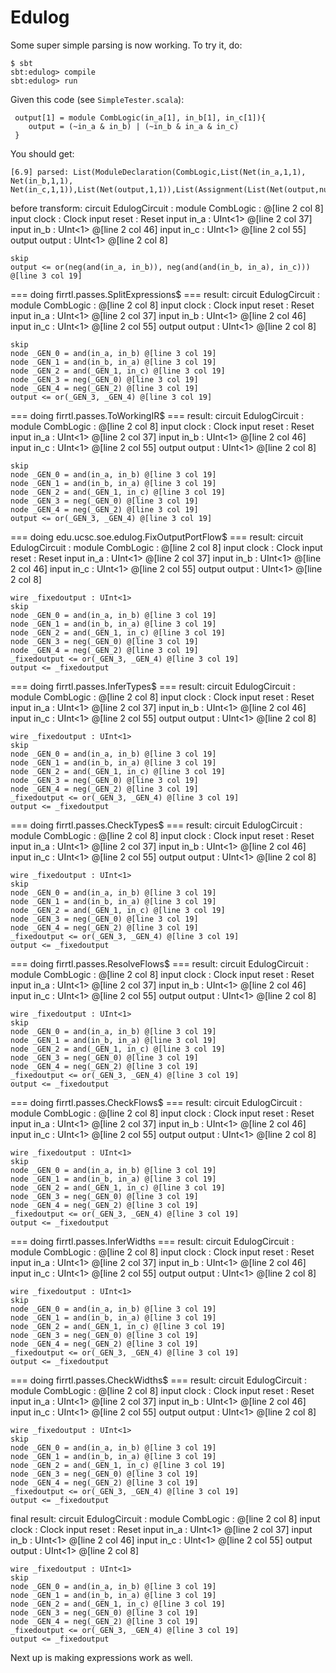 # Edulog

Some super simple parsing is now working. To try it, do:

    $ sbt
    sbt:edulog> compile
    sbt:edulog> run

Given this code (see `SimpleTester.scala`):

     output[1] = module CombLogic(in_a[1], in_b[1], in_c[1]){
	    output = (~in_a & in_b) | (~in_b & in_a & in_c)
     }   

    
You should get:

    [6.9] parsed: List(ModuleDeclaration(CombLogic,List(Net(in_a,1,1), Net(in_b,1,1), Net(in_c,1,1)),List(Net(output,1,1)),List(Assignment(List(Net(output,null,null)),BinaryOp(BitwiseOr,UnaryOp(Complement,BinaryOp(BitwiseAnd,Net(in_a,null,null),Net(in_b,null,null))),UnaryOp(Complement,BinaryOp(BitwiseAnd,BinaryOp(BitwiseAnd,Net(in_b,null,null),Net(in_a,null,null)),Net(in_c,null,null))))))))
before transform:
circuit EdulogCircuit :
  module CombLogic : @[line 2 col 8]
    input clock : Clock
    input reset : Reset
    input in_a : UInt<1> @[line 2 col 37]
    input in_b : UInt<1> @[line 2 col 46]
    input in_c : UInt<1> @[line 2 col 55]
    output output : UInt<1> @[line 2 col 8]

    skip
    output <= or(neg(and(in_a, in_b)), neg(and(and(in_b, in_a), in_c))) @[line 3 col 19]

=== doing firrtl.passes.SplitExpressions$ ===
result:
circuit EdulogCircuit :
  module CombLogic : @[line 2 col 8]
    input clock : Clock
    input reset : Reset
    input in_a : UInt<1> @[line 2 col 37]
    input in_b : UInt<1> @[line 2 col 46]
    input in_c : UInt<1> @[line 2 col 55]
    output output : UInt<1> @[line 2 col 8]

    skip
    node _GEN_0 = and(in_a, in_b) @[line 3 col 19]
    node _GEN_1 = and(in_b, in_a) @[line 3 col 19]
    node _GEN_2 = and(_GEN_1, in_c) @[line 3 col 19]
    node _GEN_3 = neg(_GEN_0) @[line 3 col 19]
    node _GEN_4 = neg(_GEN_2) @[line 3 col 19]
    output <= or(_GEN_3, _GEN_4) @[line 3 col 19]

=== doing firrtl.passes.ToWorkingIR$ ===
result:
circuit EdulogCircuit :
  module CombLogic : @[line 2 col 8]
    input clock : Clock
    input reset : Reset
    input in_a : UInt<1> @[line 2 col 37]
    input in_b : UInt<1> @[line 2 col 46]
    input in_c : UInt<1> @[line 2 col 55]
    output output : UInt<1> @[line 2 col 8]

    skip
    node _GEN_0 = and(in_a, in_b) @[line 3 col 19]
    node _GEN_1 = and(in_b, in_a) @[line 3 col 19]
    node _GEN_2 = and(_GEN_1, in_c) @[line 3 col 19]
    node _GEN_3 = neg(_GEN_0) @[line 3 col 19]
    node _GEN_4 = neg(_GEN_2) @[line 3 col 19]
    output <= or(_GEN_3, _GEN_4) @[line 3 col 19]

=== doing edu.ucsc.soe.edulog.FixOutputPortFlow$ ===
result:
circuit EdulogCircuit :
  module CombLogic : @[line 2 col 8]
    input clock : Clock
    input reset : Reset
    input in_a : UInt<1> @[line 2 col 37]
    input in_b : UInt<1> @[line 2 col 46]
    input in_c : UInt<1> @[line 2 col 55]
    output output : UInt<1> @[line 2 col 8]

    wire _fixedoutput : UInt<1>
    skip
    node _GEN_0 = and(in_a, in_b) @[line 3 col 19]
    node _GEN_1 = and(in_b, in_a) @[line 3 col 19]
    node _GEN_2 = and(_GEN_1, in_c) @[line 3 col 19]
    node _GEN_3 = neg(_GEN_0) @[line 3 col 19]
    node _GEN_4 = neg(_GEN_2) @[line 3 col 19]
    _fixedoutput <= or(_GEN_3, _GEN_4) @[line 3 col 19]
    output <= _fixedoutput

=== doing firrtl.passes.InferTypes$ ===
result:
circuit EdulogCircuit :
  module CombLogic : @[line 2 col 8]
    input clock : Clock
    input reset : Reset
    input in_a : UInt<1> @[line 2 col 37]
    input in_b : UInt<1> @[line 2 col 46]
    input in_c : UInt<1> @[line 2 col 55]
    output output : UInt<1> @[line 2 col 8]

    wire _fixedoutput : UInt<1>
    skip
    node _GEN_0 = and(in_a, in_b) @[line 3 col 19]
    node _GEN_1 = and(in_b, in_a) @[line 3 col 19]
    node _GEN_2 = and(_GEN_1, in_c) @[line 3 col 19]
    node _GEN_3 = neg(_GEN_0) @[line 3 col 19]
    node _GEN_4 = neg(_GEN_2) @[line 3 col 19]
    _fixedoutput <= or(_GEN_3, _GEN_4) @[line 3 col 19]
    output <= _fixedoutput

=== doing firrtl.passes.CheckTypes$ ===
result:
circuit EdulogCircuit :
  module CombLogic : @[line 2 col 8]
    input clock : Clock
    input reset : Reset
    input in_a : UInt<1> @[line 2 col 37]
    input in_b : UInt<1> @[line 2 col 46]
    input in_c : UInt<1> @[line 2 col 55]
    output output : UInt<1> @[line 2 col 8]

    wire _fixedoutput : UInt<1>
    skip
    node _GEN_0 = and(in_a, in_b) @[line 3 col 19]
    node _GEN_1 = and(in_b, in_a) @[line 3 col 19]
    node _GEN_2 = and(_GEN_1, in_c) @[line 3 col 19]
    node _GEN_3 = neg(_GEN_0) @[line 3 col 19]
    node _GEN_4 = neg(_GEN_2) @[line 3 col 19]
    _fixedoutput <= or(_GEN_3, _GEN_4) @[line 3 col 19]
    output <= _fixedoutput

=== doing firrtl.passes.ResolveFlows$ ===
result:
circuit EdulogCircuit :
  module CombLogic : @[line 2 col 8]
    input clock : Clock
    input reset : Reset
    input in_a : UInt<1> @[line 2 col 37]
    input in_b : UInt<1> @[line 2 col 46]
    input in_c : UInt<1> @[line 2 col 55]
    output output : UInt<1> @[line 2 col 8]

    wire _fixedoutput : UInt<1>
    skip
    node _GEN_0 = and(in_a, in_b) @[line 3 col 19]
    node _GEN_1 = and(in_b, in_a) @[line 3 col 19]
    node _GEN_2 = and(_GEN_1, in_c) @[line 3 col 19]
    node _GEN_3 = neg(_GEN_0) @[line 3 col 19]
    node _GEN_4 = neg(_GEN_2) @[line 3 col 19]
    _fixedoutput <= or(_GEN_3, _GEN_4) @[line 3 col 19]
    output <= _fixedoutput

=== doing firrtl.passes.CheckFlows$ ===
result:
circuit EdulogCircuit :
  module CombLogic : @[line 2 col 8]
    input clock : Clock
    input reset : Reset
    input in_a : UInt<1> @[line 2 col 37]
    input in_b : UInt<1> @[line 2 col 46]
    input in_c : UInt<1> @[line 2 col 55]
    output output : UInt<1> @[line 2 col 8]

    wire _fixedoutput : UInt<1>
    skip
    node _GEN_0 = and(in_a, in_b) @[line 3 col 19]
    node _GEN_1 = and(in_b, in_a) @[line 3 col 19]
    node _GEN_2 = and(_GEN_1, in_c) @[line 3 col 19]
    node _GEN_3 = neg(_GEN_0) @[line 3 col 19]
    node _GEN_4 = neg(_GEN_2) @[line 3 col 19]
    _fixedoutput <= or(_GEN_3, _GEN_4) @[line 3 col 19]
    output <= _fixedoutput

=== doing firrtl.passes.InferWidths ===
result:
circuit EdulogCircuit :
  module CombLogic : @[line 2 col 8]
    input clock : Clock
    input reset : Reset
    input in_a : UInt<1> @[line 2 col 37]
    input in_b : UInt<1> @[line 2 col 46]
    input in_c : UInt<1> @[line 2 col 55]
    output output : UInt<1> @[line 2 col 8]

    wire _fixedoutput : UInt<1>
    skip
    node _GEN_0 = and(in_a, in_b) @[line 3 col 19]
    node _GEN_1 = and(in_b, in_a) @[line 3 col 19]
    node _GEN_2 = and(_GEN_1, in_c) @[line 3 col 19]
    node _GEN_3 = neg(_GEN_0) @[line 3 col 19]
    node _GEN_4 = neg(_GEN_2) @[line 3 col 19]
    _fixedoutput <= or(_GEN_3, _GEN_4) @[line 3 col 19]
    output <= _fixedoutput

=== doing firrtl.passes.CheckWidths$ ===
result:
circuit EdulogCircuit :
  module CombLogic : @[line 2 col 8]
    input clock : Clock
    input reset : Reset
    input in_a : UInt<1> @[line 2 col 37]
    input in_b : UInt<1> @[line 2 col 46]
    input in_c : UInt<1> @[line 2 col 55]
    output output : UInt<1> @[line 2 col 8]

    wire _fixedoutput : UInt<1>
    skip
    node _GEN_0 = and(in_a, in_b) @[line 3 col 19]
    node _GEN_1 = and(in_b, in_a) @[line 3 col 19]
    node _GEN_2 = and(_GEN_1, in_c) @[line 3 col 19]
    node _GEN_3 = neg(_GEN_0) @[line 3 col 19]
    node _GEN_4 = neg(_GEN_2) @[line 3 col 19]
    _fixedoutput <= or(_GEN_3, _GEN_4) @[line 3 col 19]
    output <= _fixedoutput

final result:
circuit EdulogCircuit :
  module CombLogic : @[line 2 col 8]
    input clock : Clock
    input reset : Reset
    input in_a : UInt<1> @[line 2 col 37]
    input in_b : UInt<1> @[line 2 col 46]
    input in_c : UInt<1> @[line 2 col 55]
    output output : UInt<1> @[line 2 col 8]

    wire _fixedoutput : UInt<1>
    skip
    node _GEN_0 = and(in_a, in_b) @[line 3 col 19]
    node _GEN_1 = and(in_b, in_a) @[line 3 col 19]
    node _GEN_2 = and(_GEN_1, in_c) @[line 3 col 19]
    node _GEN_3 = neg(_GEN_0) @[line 3 col 19]
    node _GEN_4 = neg(_GEN_2) @[line 3 col 19]
    _fixedoutput <= or(_GEN_3, _GEN_4) @[line 3 col 19]
    output <= _fixedoutput

Next up is making expressions work as well.
